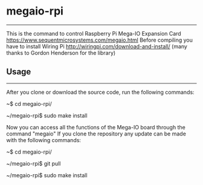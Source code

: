 # megaio-rpi
--------------------------------------------
This is the command to control Raspberry Pi Mega-IO Expansion Card  https://www.sequentmicrosystems.com/megaio.html
Before compiling you have to install Wiring Pi http://wiringpi.com/download-and-install/ 
(many thanks to Gordon Henderson for the library)

## Usage
--------------------------------------------
After you clone or download the source code, run the following commands:

  ~$ cd megaio-rpi/
  
  ~/megaio-rpi$ sudo make install
  
 Now you can access all the functions of the Mega-IO board through the command "megaio"
 If you clone the repository any update can be made with the following commands:
 
  ~$ cd megaio-rpi/
  
  ~/megaio-rpi$ git pull

  ~/megaio-rpi$ sudo make install
  
